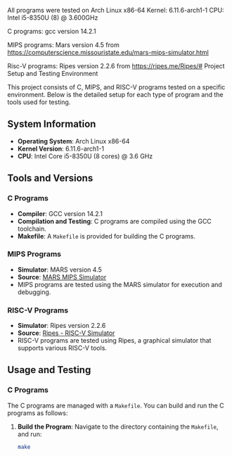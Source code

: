 All programs were tested on Arch Linux x86-64
Kernel: 6.11.6-arch1-1
CPU: Intel i5-8350U (8) @ 3.600GHz 

C programs:
gcc version 14.2.1

MIPS programs:
Mars version 4.5 from https://computerscience.missouristate.edu/mars-mips-simulator.html

Risc-V programs:
Ripes version 2.2.6 from https://ripes.me/Ripes/# Project Setup and Testing Environment

This project consists of C, MIPS, and RISC-V programs tested on a specific environment. Below is the detailed setup for each type of program and the tools used for testing.

## System Information

- **Operating System**: Arch Linux x86-64
- **Kernel Version**: 6.11.6-arch1-1
- **CPU**: Intel Core i5-8350U (8 cores) @ 3.6 GHz

## Tools and Versions

### C Programs

- **Compiler**: GCC version 14.2.1
- **Compilation and Testing**: C programs are compiled using the GCC toolchain.
- **Makefile**: A `Makefile` is provided for building the C programs.

### MIPS Programs

- **Simulator**: MARS version 4.5
- **Source**: [MARS MIPS Simulator](https://computerscience.missouristate.edu/mars-mips-simulator.htm)
- MIPS programs are tested using the MARS simulator for execution and debugging.

### RISC-V Programs

- **Simulator**: Ripes version 2.2.6
- **Source**: [Ripes - RISC-V Simulator](https://ripes.me/Ripes/)
- RISC-V programs are tested using Ripes, a graphical simulator that supports various RISC-V tools.

## Usage and Testing

### C Programs

The C programs are managed with a `Makefile`. You can build and run the C programs as follows:

1. **Build the Program**:
   Navigate to the directory containing the `Makefile`, and run:
   ```bash
   make

